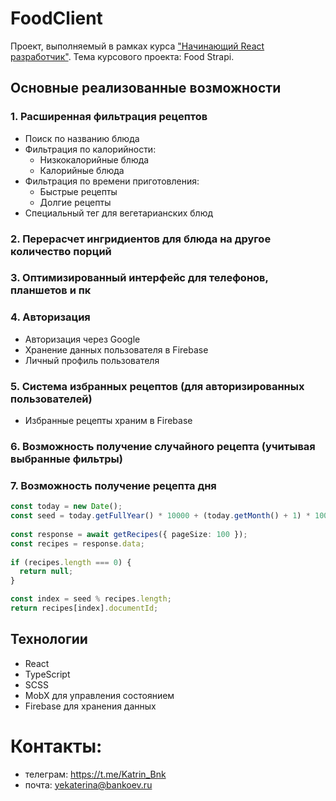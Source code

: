 # FoodClient

Проект, выполняемый в рамках курса ["Начинающий React разработчик"](https://metaclass.kts.studio/).
Тема курсового проекта: Food Strapi. 

## Основные реализованные возможности

### 1. Расширенная фильтрация рецептов
- Поиск по названию блюда
- Фильтрация по калорийности:
  - Низкокалорийные блюда
  - Калорийные блюда
- Фильтрация по времени приготовления:
  - Быстрые рецепты
  - Долгие рецепты
- Специальный тег для вегетарианских блюд

### 2. Перерасчет ингридиентов для блюда на другое количество порций

### 3. Оптимизированный интерфейс для телефонов, планшетов и пк

### 4. Авторизация 
- Авторизация через Google
- Хранение данных пользователя в Firebase
- Личный профиль пользователя

### 5. Система избранных рецептов (для авторизированных пользователей)
- Избранные рецепты храним в Firebase

### 6. Возможность получение случайного рецепта (учитывая выбранные фильтры)

### 7. Возможность получение рецепта дня

``` ts
const today = new Date();
const seed = today.getFullYear() * 10000 + (today.getMonth() + 1) * 100 + today.getDate();
    
const response = await getRecipes({ pageSize: 100 });
const recipes = response.data;
    
if (recipes.length === 0) {
  return null;
}

const index = seed % recipes.length;
return recipes[index].documentId;
```

## Технологии
- React
- TypeScript
- SCSS
- MobX для управления состоянием
- Firebase для хранения данных

# Контакты:
- телеграм: https://t.me/Katrin_Bnk
- почта:  yekaterina@bankoev.ru
